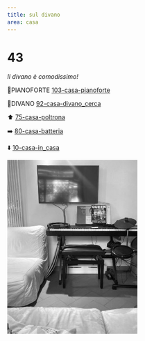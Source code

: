 ```yaml
---
title: sul divano
area: casa
---
```

# 43
_Il divano è comodissimo!_

👀PIANOFORTE [103-casa-pianoforte](103-casa-pianoforte.md)

👀DIVANO [92-casa-divano_cerca](92-casa-divano_cerca.md)

⬆️ [75-casa-poltrona](75-casa-poltrona.md)

➡️ [80-casa-batteria](80-casa-batteria.md)

⬇️ [10-casa-in_casa](10-casa-in_casa.md)

![foto_51](_assets/preview/foto_51.jpg)